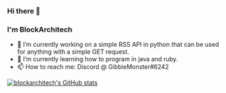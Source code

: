 ### Hi there 👋
### I'm BlockArchitech

- 🔭 I’m currently working on a simple RSS API in python that can be used for anything with a simple GET request.
- 🌱 I’m currently learning how to program in java and ruby.
- 📫 How to reach me: Discord @ GibbieMonster#6242

[![blockarchitech's GitHub stats](https://github-readme-stats.vercel.app/api?username=blockarchitech)](https://github.com/anuraghazra/github-readme-stats)

